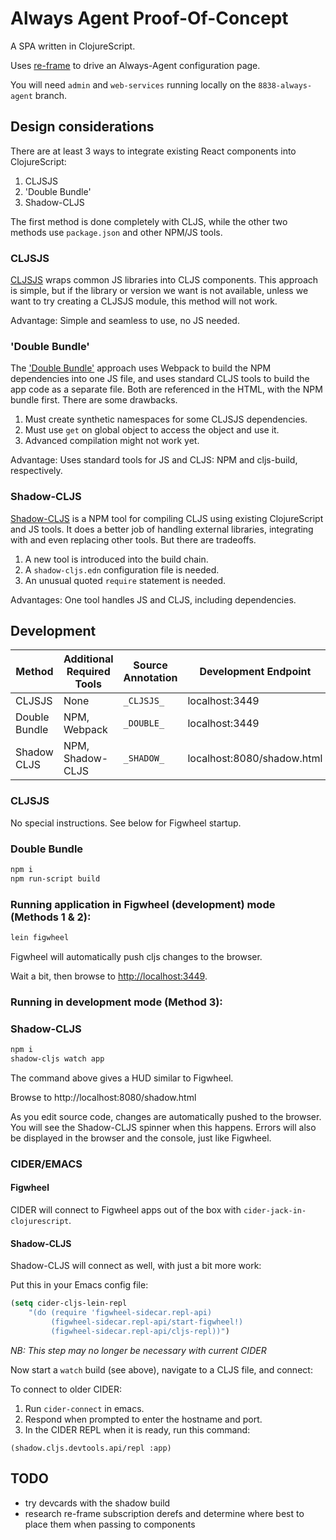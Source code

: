# Always Agent Proof-Of-Concept

A SPA written in ClojureScript.

Uses [re-frame][1] to drive an Always-Agent configuration page.

You will need `admin` and `web-services` running locally
on the `8838-always-agent` branch.

## Design considerations

There are at least 3 ways to integrate existing React components into ClojureScript:

1. CLJSJS
1. 'Double Bundle'
1. Shadow-CLJS

The first method is done completely with CLJS,
while the other two methods use `package.json`
and other NPM/JS tools.

### CLJSJS

[CLJSJS][2] wraps common JS libraries into CLJS components.
This approach is simple, but if the library or version
we want is not available, unless we want to try creating
a CLJSJS module, this method will not work.

Advantage: Simple and seamless to use, no JS needed.


### 'Double Bundle'

The ['Double Bundle'][2] approach uses Webpack to build the
NPM dependencies into one JS file, and uses standard CLJS tools
to build the app code as a separate file.
Both are referenced in the HTML, with the NPM bundle first.
There are some drawbacks.

1. Must create synthetic namespaces for some CLJSJS dependencies.
1. Must use `get` on global object to access the object and use it.
1. Advanced compilation might not work yet.

Advantage: Uses standard tools for JS and CLJS: NPM and cljs-build, respectively.


### Shadow-CLJS

[Shadow-CLJS][4] is a NPM tool for compiling CLJS
using existing ClojureScript and JS tools. It does a better
job of handling external libraries, integrating with
and even replacing other tools. But there are tradeoffs.

1. A new tool is introduced into the build chain.
1. A `shadow-cljs.edn` configuration file is needed.
1. An unusual quoted `require` statement is needed.

Advantages: One tool handles JS and CLJS, including dependencies.


## Development

Method | Additional Required Tools | Source Annotation | Development Endpoint
------ | ------------------------- | ----------------- | --------------------
CLJSJS | None                      | `_CLJSJS_`        | localhost:3449
Double Bundle | NPM, Webpack | `_DOUBLE_`              | localhost:3449
Shadow CLJS | NPM, Shadow-CLJS | `_SHADOW_`            | localhost:8080/shadow.html

### CLJSJS

No special instructions. See below for Figwheel startup.


### Double Bundle

```bash
npm i
npm run-script build
```

### Running application in Figwheel (development) mode (Methods 1 & 2):

```bash
lein figwheel
```

Figwheel will automatically push cljs changes to the browser.

Wait a bit, then browse to [http://localhost:3449](http://localhost:3449).


### Running in development mode (Method 3):

### Shadow-CLJS

```bash
npm i
shadow-cljs watch app
```

The command above gives a HUD similar to Figwheel.

Browse to http://localhost:8080/shadow.html

As you edit source code, changes are automatically pushed to the browser.
You will see the Shadow-CLJS spinner when this happens. Errors will
also be displayed in the browser and the console, just like Figwheel.


### CIDER/EMACS

#### Figwheel

CIDER will connect to Figwheel apps out of the box with `cider-jack-in-clojurescript`.

#### Shadow-CLJS

Shadow-CLJS will connect as well, with just a bit more work:

Put this in your Emacs config file:

```lisp
(setq cider-cljs-lein-repl
	"(do (require 'figwheel-sidecar.repl-api)
         (figwheel-sidecar.repl-api/start-figwheel!)
         (figwheel-sidecar.repl-api/cljs-repl))")
```

*NB: This step may no longer be necessary with current CIDER*

Now start a `watch` build (see above), navigate to a CLJS file, and connect:

To connect to older CIDER:

1. Run `cider-connect` in emacs.
1. Respond when prompted to enter the hostname and port.
1. In the CIDER REPL when it is ready, run this command:

```
(shadow.cljs.devtools.api/repl :app)
```

## TODO

- try devcards with the shadow build
- research re-frame subscription derefs
 and determine where best to place them when passing to components

[1]: https://github.com/Day8/re-frame
[2]: https://cljsjs.github.io
[3]: https://github.com/pesterhazy/double-bundle
[4]: https://shadow-cljs.github.io/docs/UsersGuide.html
